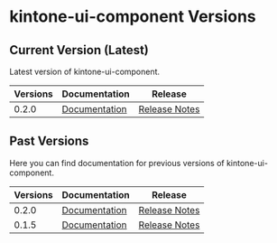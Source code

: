 # kintone-ui-component Versions
 
## Current Version (Latest)
Latest version of kintone-ui-component.
 
| Versions| Documentation| Release|
| --- | --- | --- |
| 0.2.0| [Documentation](../)| [Release Notes](https://github.com/kintone/kintone-ui-component/releases/tag/v0.2.0)|
 
## Past Versions
Here you can find documentation for previous versions of kintone-ui-component.

| Versions| Documentation| Release|
| --- | --- | --- |
| 0.2.0| [Documentation](../)| [Release Notes](https://github.com/kintone/kintone-ui-component/releases/tag/v0.2.0)|
| 0.1.5| [Documentation](../../0.1.5/)| [Release Notes](https://github.com/kintone/kintone-ui-component/releases/tag/v0.1.5)|
